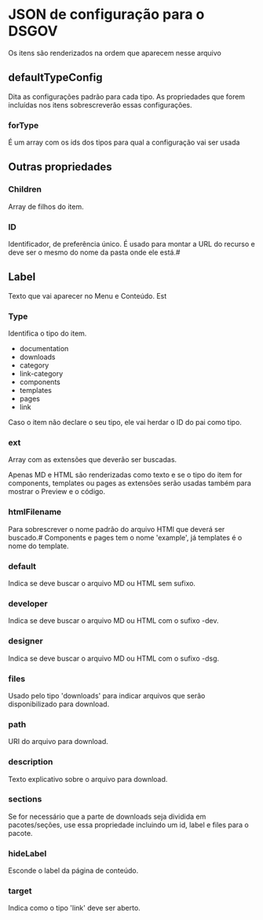 # JSON de configuração para o DSGOV

Os itens são renderizados na ordem que aparecem nesse arquivo

## defaultTypeConfig

Dita as configurações padrão para cada tipo. As propriedades que forem incluídas nos itens sobrescreverão essas configurações.

### forType

É um array com os ids dos tipos para qual a configuração vai ser usada

## Outras propriedades

### Children

Array de filhos do item.

### ID

Identificador, de preferência único. É usado para montar a URL do recurso e deve ser o mesmo do nome da pasta onde ele está.#

## Label

Texto que vai aparecer no Menu e Conteúdo. Est

### Type

Identifica o tipo do item.

- documentation
- downloads
- category
- link-category
- components
- templates
- pages
- link

Caso o item não declare o seu tipo, ele vai herdar o ID do pai como tipo.

### ext

Array com as extensões que deverão ser buscadas.

Apenas MD e HTML são renderizadas como texto e se o tipo do item for components, templates ou pages as extensões serão usadas também para mostrar o Preview e o código.

### htmlFilename

Para sobrescrever o nome padrão do arquivo HTMl que deverá ser buscado.#
Components e pages tem o nome 'example', já templates é o nome do template.

### default

Indica se deve buscar o arquivo MD ou HTML sem sufixo.

### developer

Indica se deve buscar o arquivo MD ou HTML com o sufixo -dev.

### designer

Indica se deve buscar o arquivo MD ou HTML com o sufixo -dsg.

### files

Usado pelo tipo 'downloads' para indicar arquivos que serão disponibilizado para download.

### path

URI do arquivo para download.

### description

Texto explicativo sobre o arquivo para download.

### sections

Se for necessário que a parte de downloads seja dividida em pacotes/seções, use essa propriedade incluindo um id, label e files para o pacote.

### hideLabel

Esconde o label da página de conteúdo.

### target

Indica como o tipo 'link' deve ser aberto.
